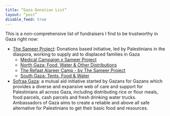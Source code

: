 ```yaml
---
title: “Gaza Donation List”
layout: “post”
disable_feed: true
---
```


This is a non-comprehensive list of fundraisers I find to be trustworthy in Gaza right now:
- [The Sameer Project](https://www.instagram.com/thesameerproject): Donations based initiative, led by Palestinians in the diaspora, working to supply aid to displaced families in Gaza
    -  [Medical Campaign x Sameer Project](https://chuffed.org/project/136892-medical-campaign-x-sameer-project)
    - [North Gaza: Food, Water & Other Distributions](https://chuffed.org/project/help-us-deliver-vital-aid-to-gaza-families-in-need)
    - [The Refaat Alareer Camp - by The Sameer Project](https://chuffed.org/project/113327-refaat-alareer-camp-the-sameer-project)
    - [South Gaza: Tents, Food & Water](https://chuffed.org/project/113222-tent-campaign-the-sameer-project)
- [Sofraa Gaza](https://chuffed.org/project/137288-ambassadors-of-gaza-sfraaa-ghz): a mutual aid initiative started by Gazans for Gazans which provides a diverse and expansive web of care and support for Palestinians all across Gaza, including distributing rice or flour meals, food parcels, cash parcels and fresh drinking water trucks. Ambassadors of Gaza aims to create a reliable and above all safe alternative for Palestinians to get their basic food and resources. 